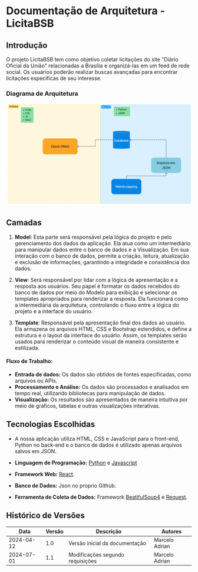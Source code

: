 # Documentação de Arquitetura - LicitaBSB

## Introdução

O projeto LicitaBSB tem como objetivo coletar licitações do site "Diário Oficial da União" relacionadas a Brasília e organizá-las em um feed de rede social. Os usuários poderão realizar buscas avançadas para encontrar licitações específicas de seu interesse.

### Diagrama de Arquitetura

![Diagrama de Arquitetura](Diagrama2.png)

## Camadas

1. **Model**: Esta parte será responsável pela lógica do projeto e pelo gerenciamento dos dados da aplicação. Ela atua como um intermediário para manipular dados entre o banco de dados e a Visualização. Em sua interação com o banco de dados, permite a criação, leitura, atualização e exclusão de informações, garantindo a integridade e consistência dos dados.

2. **View**: Será responsável por lidar com a lógica de apresentação e a resposta aos usuários. Seu papel é formatar os dados recebidos do banco de dados por meio do Modelo para exibição e selecionar os templates apropriados para renderizar a resposta. Ela funcionará como a intermediária da arquitetura, controlando o fluxo entre a lógica do projeto e a interface do usuário.

3. **Template**: Responsável pela apresentação final dos dados ao usuário. Ela armazena os arquivos HTML, CSS e Bootstrap estendidos, e define a estrutura e o layout da interface do usuário. Assim, os templates serão usados para renderizar o conteúdo visual de maneira consistente e estilizada.

#### Fluxo de Trabalho:
- **Entrada de dados:** Os dados são obtidos de fontes especificadas, como arquivos ou APIs.
- **Processamento e Análise:** Os dados são processados e analisados em tempo real, utilizando bibliotecas para manipulação de dados.
- **Visualização:** Os resultados são apresentados de maneira intuitiva por meio de gráficos, tabelas e outras visualizações interativas.

## Tecnologias Escolhidas

- A nossa aplicação utiliza HTML, CSS e JavaScript para o front-end, Python no back-end e o banco de dados é utilizado apenas arquivos salvos em JSON.

- **Linguagem de Programação:** [Python](https://docs.python.org/3/) e [Javascript](https://www.javascript.com/)
- **Framework Web:** [React](https://react.dev/).
- **Banco de Dados:** Json no proprio Github.
- **Ferramenta de Coleta de Dados:** Framework [BeatifulSoup4](https://beautiful-soup-4.readthedocs.io/en/latest/) e [Request](https://pypi.org/project/requests/).

## Histórico de Versões

| Data       | Versão | Descrição                               | Autores      |
|------------|--------|-----------------------------------------|--------------|
| 2024-04-12 | 1.0    | Versão inicial da documentação           | Marcelo Adrian |
| 2024-07-01 | 1.1    | Modificações segundo requisições           | Marcelo Adrian |
